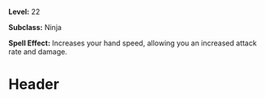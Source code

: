 <!-- TITLE: Skill: Hundred Hands -->
<!-- SUBTITLE:  -->

**Level:** 22

**Subclass:** Ninja

**Spell Effect:** Increases your hand speed, allowing you an increased attack rate and damage.

# Header